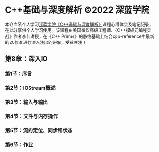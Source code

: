 # C++基础与深度解析 ©2022 深蓝学院
本仓库系个人学习[深蓝学院《C++基础与深度解析》](https://www.shenlanxueyuan.com/course/463)课程心得体会及笔记记录，在此分享供个人学习使用。该课程由美国微软高级工程师、《C++模板元编程实战》作者李伟讲授，在《C++ Primer》的脉络基础上结合cpp-reference中最新的20标准进行深入浅出的讲解，受益匪浅！

## 第8章：深入IO

### 第1节：序言

### 第2节：IOStream概述

### 第3节：输入与输出

### 第4节：文件与内存操作

### 第5节：流的定位、同步和状态

### 第6节：作业

